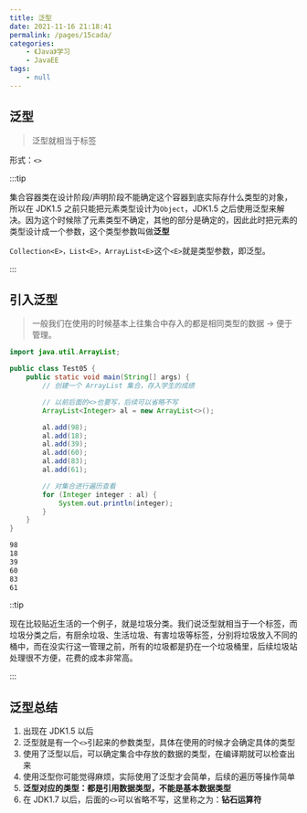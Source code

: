 ```yaml
---
title: 泛型
date: 2021-11-16 21:18:41
permalink: /pages/15cada/
categories:
    - 《Java》学习
    - JavaEE
tags:
    - null
---
```


## 泛型

> 泛型就相当于标签

形式：`<>`

:::tip

集合容器类在设计阶段/声明阶段不能确定这个容器到底实际存什么类型的对象，所以在 JDK1.5 之前只能把元素类型设计为`Object`，JDK1.5 之后使用泛型来解决。因为这个时候除了元素类型不确定，其他的部分是确定的，因此此时把元素的类型设计成一个参数，这个类型参数叫做**泛型**

`Collection<E>，List<E>，ArrayList<E>`这个`<E>`就是类型参数，即泛型。

:::

<!-- more -->

## 引入泛型

> 一般我们在使用的时候基本上往集合中存入的都是相同类型的数据 -> 便于管理。

```java
import java.util.ArrayList;

public class Test05 {
    public static void main(String[] args) {
        // 创建一个 ArrayList 集合，存入学生的成绩

        // 以前后面的<>也要写，后续可以省略不写
        ArrayList<Integer> al = new ArrayList<>();

        al.add(98);
        al.add(18);
        al.add(39);
        al.add(60);
        al.add(83);
        al.add(61);

        // 对集合进行遍历查看
        for (Integer integer : al) {
            System.out.println(integer);
        }
    }
}

```

```bash
98
18
39
60
83
61
```

::tip

现在比较贴近生活的一个例子，就是垃圾分类。我们说泛型就相当于一个标签，而垃圾分类之后，有厨余垃圾、生活垃圾、有害垃圾等标签，分别将垃圾放入不同的桶中，而在没实行这一管理之前，所有的垃圾都是扔在一个垃圾桶里，后续垃圾站处理很不方便，花费的成本非常高。

:::

## 泛型总结

1.  出现在 JDK1.5 以后
2.  泛型就是有一个`<>`引起来的参数类型，具体在使用的时候才会确定具体的类型
3.  使用了泛型以后，可以确定集合中存放的数据的类型，在编译期就可以检查出来
4.  使用泛型你可能觉得麻烦，实际使用了泛型才会简单，后续的遍历等操作简单
5.  **泛型对应的类型：都是引用数据类型，不能是基本数据类型**
6.  在 JDK1.7 以后，后面的`<>`可以省略不写，这里称之为：**钻石运算符**
